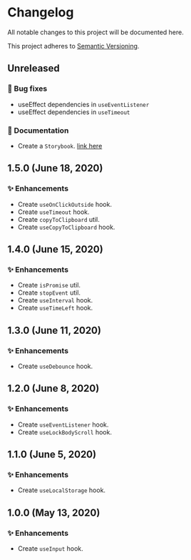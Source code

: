 <!--
  When editing this file keep in mind to:
  * Prefer clear English sentences to short abbreviations.
  * Keep the sections sorted in the same order:
    1. 🚨 Breaking changes
    2. ✨ Enhancements
    3. 🐛 Bug fixes
    4. 📝 Documentation
  * Put all unreleased changes in the top level "Unreleased" section.
-->

# Changelog

All notable changes to this project will be documented here.

This project adheres to [Semantic Versioning](http://semver.org/spec/v2.0.0.html).

## Unreleased

### 🐛 Bug fixes

- useEffect dependencies in `useEventListener`
- useEffect dependencies in `useTimeout`

### 📝 Documentation

- Create a `Storybook`. [link here](https://ttrmz.github.io/react-utils)

## 1.5.0 (June 18, 2020)

### ✨ Enhancements

- Create `useOnClickOutside` hook.
- Create `useTimeout` hook.
- Create `copyToClipboard` util.
- Create `useCopyToClipboard` hook.

## 1.4.0 (June 15, 2020)

### ✨ Enhancements

- Create `isPromise` util.
- Create `stopEvent` util.
- Create `useInterval` hook.
- Create `useTimeLeft` hook.

## 1.3.0 (June 11, 2020)

### ✨ Enhancements

- Create `useDebounce` hook.

## 1.2.0 (June 8, 2020)

### ✨ Enhancements

- Create `useEventListener` hook.
- Create `useLockBodyScroll` hook.

## 1.1.0 (June 5, 2020)

### ✨ Enhancements

- Create `useLocalStorage` hook.

## 1.0.0 (May 13, 2020)

### ✨ Enhancements

- Create `useInput` hook.
